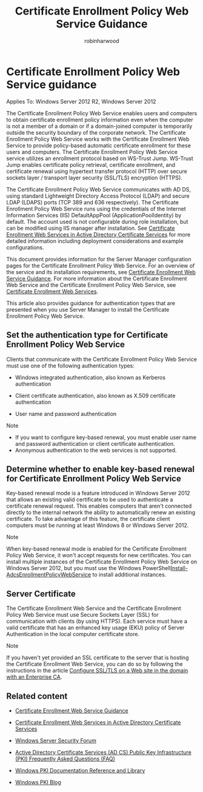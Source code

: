 ﻿---
title: Certificate Enrollment Policy Web Service Guidance
description: Learn more about Certificate Enrollment Policy Web Service, including Server Manager configuration and authentication options 
author: robinharwood
ms.topic: overview
ms.author: gswashington
ms.date: 10/16/2023
---

# Certificate Enrollment Policy Web Service guidance

Applies To: Windows Server 2012 R2, Windows Server 2012

The Certificate Enrollment Policy Web Service enables users and computers to obtain certificate enrollment policy information even when the computer is not a member of a domain or if a domain-joined computer is temporarily outside the security boundary of the corporate network. The Certificate Enrollment Policy Web Service works with the Certificate Enrollment Web Service to provide policy-based automatic certificate enrollment for these users and computers. The Certificate Enrollment Policy Web Service service utilizes an enrollment protocol based on WS-Trust Jump. WS-Trust Jump enables certificate policy retrieval, certificate enrollment, and certificate renewal using hypertext transfer protocol (HTTP) over secure sockets layer / transport layer security (SSL/TLS) encryption (HTTPS). 

The Certificate Enrollment Policy Web Service communicates with AD DS, using standard Lightweight Directory Access Protocol (LDAP) and secure LDAP (LDAPS) ports (TCP 389 and 636 respectively). The Certificate Enrollment Policy Web Service runs using the credentials of the Internet Information Services (IIS) DefaultAppPool (ApplicationPoolIdentity) by default. The account used is not configurable during role installation, but can be modified using IIS manager after installation. See [Certificate Enrollment Web Services in Active Directory Certificate Services](https://social.technet.microsoft.com/wiki/contents/articles/7734.certificate-enrollment-web-services-in-active-directory-certificate-services.aspx) for more detailed information including deployment considerations and example configurations.

This document provides information for the Server Manager configuration pages for the Certificate Enrollment Policy Web Service. For an overview of the service and its installation requirements, see [Certificate Enrollment Web Service Guidance](hh831822\(v=ws.11\).md). For more information about the Certificate Enrollment Web Service and the Certificate Enrollment Policy Web Service, see [Certificate Enrollment Web Services](https://go.microsoft.com/fwlink/?linkid=258862).

This article also provides guidance for authentication types that are presented when you use Server Manager to install the Certificate Enrollment Policy Web Service.

## Set the authentication type for Certificate Enrollment Policy Web Service

Clients that communicate with the Certificate Enrollment Policy Web Service must use one of the following authentication types:

- Windows integrated authentication, also known as Kerberos authentication

- Client certificate authentication, also known as X.509 certificate authentication

- User name and password authentication

> [!NOTE]
>
- If you want to configure key-based renewal, you must enable user name and password authentication or client certificate authentication.
- Anonymous authentication to the web services is not supported.

## Determine whether to enable key-based renewal for Certificate Enrollment Policy Web Service

Key-based renewal mode is a feature introduced in Windows Server 2012 that allows an existing valid certificate to be used to authenticate a certificate renewal request. This enables computers that aren't connected directly to the internal network the ability to automatically renew an existing certificate. To take advantage of this feature, the certificate client computers must be running at least Windows 8 or Windows Server 2012.

> [!NOTE]
> When key-based renewal mode is enabled for the Certificate Enrollment Policy Web Service, it won't accept requests for new certificates. You can install multiple instances of the Certificate Enrollment Policy Web Service on Windows Server 2012, but you must use the Windows PowerShell[Install-AdcsEnrollmentPolicyWebService](https://technet.microsoft.com/library/hh848384.aspx) to install additional instances.

## Server Certificate

The Certificate Enrollment Web Service and the Certificate Enrollment Policy Web Service must use Secure Sockets Layer (SSL) for communication with clients (by using HTTPS). Each service must have a valid certificate that has an enhanced key usage (EKU) policy of Server Authentication in the local computer certificate store.

> [!NOTE]
> If you haven't yet provided an SSL certificate to the server that is hosting the Certificate Enrollment Web Service, you can do so by following the instructions in the article [Configure SSL/TLS on a Web site in the domain with an Enterprise CA](https://social.technet.microsoft.com/wiki/contents/articles/12485.configure-ssltls-on-a-web-site-in-the-domain-with-an-enterprise-ca.aspx).

## Related content

- [Certificate Enrollment Web Service Guidance](hh831822\(v=ws.11\).md)

- [Certificate Enrollment Web Services in Active Directory Certificate Services](https://social.technet.microsoft.com/wiki/contents/articles/7734.certificate-enrollment-web-services-in-active-directory-certificate-services.aspx)

- [Windows Server Security Forum](https://aka.ms/adcsforum)

- [Active Directory Certificate Services (AD CS) Public Key Infrastructure (PKI) Frequently Asked Questions (FAQ)](https://aka.ms/adcsfaq)

- [Windows PKI Documentation Reference and Library](https://social.technet.microsoft.com/wiki/contents/articles/987.windows-pki-documentation-reference-and-library.aspx)

- [Windows PKI Blog](https://blogs.technet.com/b/pki/)